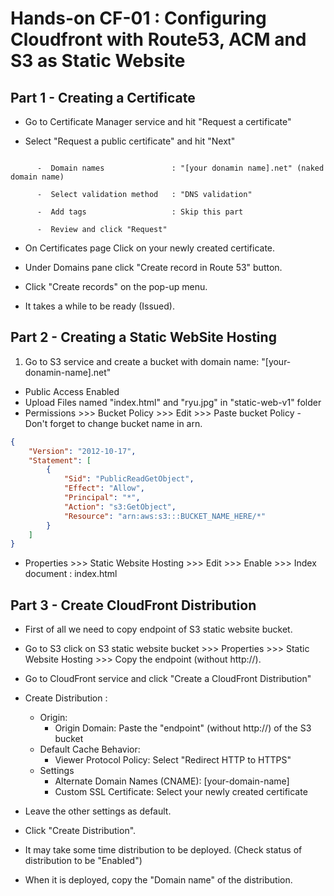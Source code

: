# Hands-on CF-01 : Configuring Cloudfront with Route53, ACM and S3 as Static Website

## Part 1 - Creating a Certificate

- Go to Certificate Manager service and hit "Request a certificate"

- Select "Request a public certificate" and hit "Next"

```text

      -  Domain names               : "[your donamin name].net" (naked domain name)

      -  Select validation method   : "DNS validation"
  
      -  Add tags                   : Skip this part
  
      -  Review and click "Request"
```

- On Certificates page Click on your newly created certificate.

- Under Domains pane click "Create record in Route 53" button.

- Click "Create records" on the pop-up menu.

- It takes a while to be ready (Issued).  

## Part 2 - Creating a Static WebSite Hosting

1. Go to S3 service and create a bucket with domain name: "[your-donamin-name].net"

- Public Access Enabled
- Upload Files named "index.html" and "ryu.jpg" in "static-web-v1" folder
- Permissions >>> Bucket Policy >>> Edit >>> Paste bucket Policy - Don't forget to change bucket name in arn.

```json
{
    "Version": "2012-10-17",
    "Statement": [
        {
            "Sid": "PublicReadGetObject",
            "Effect": "Allow",
            "Principal": "*",
            "Action": "s3:GetObject",
            "Resource": "arn:aws:s3:::BUCKET_NAME_HERE/*"
        }
    ]
}
```

- Properties >>> Static Website Hosting >>> Edit >>> Enable >>> Index document : index.html

## Part 3 - Create CloudFront Distribution

- First of all we need to copy endpoint of S3 static website bucket.

- Go to S3 click on S3 static website bucket >>> Properties >>> Static Website Hosting >>> Copy the endpoint (without http://).

- Go to CloudFront service and click "Create a CloudFront Distribution"

- Create Distribution :
  - Origin:
    - Origin Domain: Paste the "endpoint" (without http://) of the S3 bucket
  - Default Cache Behavior:
    - Viewer Protocol Policy: Select "Redirect HTTP to HTTPS"
  - Settings
    - Alternate Domain Names (CNAME): [your-domain-name]
    - Custom SSL Certificate: Select your newly created certificate

- Leave the other settings as default.

- Click "Create Distribution".

- It may take some time distribution to be deployed. (Check status of distribution to be "Enabled")

- When it is deployed, copy the "Domain name" of the distribution. 

